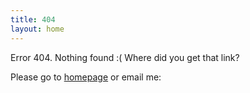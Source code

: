 ```yaml
---
title: 404
layout: home
---
```


Error 404. Nothing found :( Where did you get that link?

Please go to [homepage](/) or email me:


